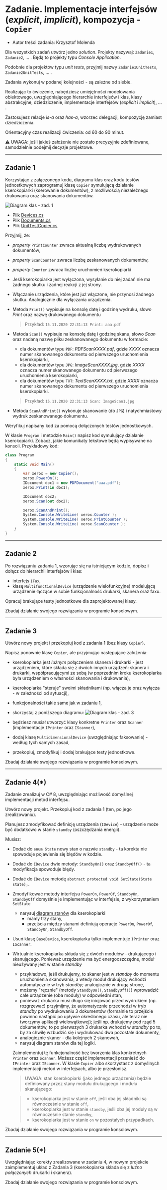 # Zadanie. Implementacje interfejsów (_explicit_, _implicit_), kompozycja - `Copier`

* Autor treści zadania: Krzysztof Molenda

Dla wszystkich zadań utwórz jedno _solution_. Projekty nazywaj: `Zadanie1`, `Zadanie2`, ... . Będą to projekty typu _Console Application_.

Podobnie dla projektów typu _unit tests_, przyjmij nazwy `Zadanie1UnitTests`, `Zadanie2UnitTests`, ... .

Zadania wykonuj w podanej kolejności - są zależne od siebie.

Realizując to ćwiczenie, nabędziesz umiejętności modelowania obiektowego, uwzględniającego hierarchie interfejsów i klas, klasy abstrakcyjne, dziedziczenie, implementacje interfejsów (_explicit_ i _implicit_), ... .

Zastosujesz relacje _is-a_ oraz _has-a_, wzorzec delegacji, kompozycję zamiast dziedziczenia.

Orientacyjny czas realizacji ćwiczenia: od 60 do 90 minut.

⚠️ UWAGA: jeśli jakieś założenie nie zostało precyzyjnie zdefiniowane, samodzielnie podejmij decyzje projektowe.

----------------------------------------------------------

## Zadanie 1

Korzystając z załączonego kodu, diagramu klas oraz kodu testów jednostkowych zaprogramuj klasę `Copier` symulującą działanie kserokopiarki (kserowanie dokumentów), z możliwością niezależnego drukowania oraz skanowania dokumentów.

![Diagram klas - zad. 1](ClassDiagram-ver1.png)

* Plik [Devices.cs](Devices.cs)
* Plik [Documents.cs](Documents.cs)
* Plik [UnitTestCopier.cs](UnitTestCopier.cs)

Przyjmij, że:

* _property_ `PrintCounter` zwraca aktualną liczbę wydrukowanych dokumentów,
* _property_ `ScanCounter` zwraca liczbę zeskanowanych dokumentów,
* _property_ `Counter` zwraca liczbę uruchomień kserokopiarki

* Jeśli kserokopiarka jest wyłączona, wysyłanie do niej zadań nie ma żadnego skutku i żadnej reakcji z jej strony.
* Włączanie urządzenia, które jest już włączone, nie przynosi żadnego skutku. Analogicznie dla wyłączania urządzenia.

* Metoda `Print()` wypisuje na konsolę datę i godzinę wydruku, słowo _Print_ oraz nazwę drukowanego dokumentu
  > Przykład: `15.11.2020 22:31:13 Print: aaa.pdf`

* Metoda `Scan()` wypisuje na konsolę datę i godzinę skanu, słowo _Scan_ oraz nadaną nazwę pliku zeskanowanego dokumentu w formacie:
  * dla dokumentów typu `PDF`: _PDFScanXXXX.pdf_, gdzie _XXXX_ oznacza numer skanowanego dokumentu od pierwszego uruchomienia kserokopiarki,
  * dla dokumentów typu `JPG`: _ImageScanXXXX.jpg_, gdzie _XXXX_ oznacza numer skanowanego dokumentu od pierwszego uruchomienia kserokopiarki,
  * dla dokumentów typu `TXT`: _TextScanXXXX.txt_, gdzie _XXXX_ oznacza numer skanowanego dokumentu od pierwszego uruchomienia kserokopiarki.
  > Przykład: `15.11.2020 22:31:13 Scan: ImageScan1.jpg`

* Metoda `ScanAndPrint()` wykonuje skanowanie (do `JPG`) i natychmiastowy wydruk zeskanowanego dokumentu.

Weryfikuj napisany kod za pomocą dołączonych testów jednostkowych.

W klasie `Program` i metodzie `Main()` napisz kod symulujący działanie kserokopiarki. Zobacz, jakie komunikaty tekstowe będą wypisywane na konsoli. Przykładowy kod:

```csharp
class Program
{
    static void Main()
    {
        var xerox = new Copier();
        xerox.PowerOn();
        IDocument doc1 = new PDFDocument("aaa.pdf");
        xerox.Print(in doc1);

        IDocument doc2;
        xerox.Scan(out doc2);

        xerox.ScanAndPrint();
        System.Console.WriteLine( xerox.Counter );
        System.Console.WriteLine( xerox.PrintCounter );
        System.Console.WriteLine( xerox.ScanCounter );
    }
}
```

----------------------------------------------------------

## Zadanie 2

Po rozwiązaniu zadania 1, wzorując się na istniejącym kodzie, dopisz i dołącz do hierarchii interfejsów i klas:

* interfejs `IFax`,
* klasę `MultifunctionalDevice` (urządzenie wielofunkcyjne) modelującą urządzenie łączące w sobie funkcjonalność drukarki, skanera oraz faxu.

Opracuj brakujące testy jednostkowe dla zaprojektowanej klasy.

Zbadaj działanie swojego rozwiązania w programie konsolowym.

----------------------------------------------------------

## Zadanie 3

Utwórz nowy projekt i przekopiuj kod z zadania 1 (bez klasy `Copier`).

Napisz ponownie klasę `Copier`, ale przyjmując następujące założenia:

* kserokopiarka jest _luźnym_ połączeniem skanera i drukarki - jest urządzeniem, które składa się z dwóch innych urządzeń: skanera i drukarki, współpracującymi ze sobą (w poprzednim kroku kserokopiarka była urządzeniem o własności skanowania i drukowania),

* kserokopiarka "steruje" swoimi składnikami (np. włącza je oraz wyłącza - w zależności od sytuacji),

* funkcjonalności takie same jak w zadaniu 1,

* skorzystaj z poniższego diagramu:
    ![Diagram klas - zad. 3](ClassDiagram-ver2.png)

* będziesz musiał utworzyć klasy konkretne `Printer` oraz `Scanner` (implementacje `IPrinter` oraz `IScanner`),

* dodaj klasę `MultidimensionalDevice` (uwzględniając faksowanie) - według tych samych zasad,

* przekopiuj, zmodyfikuj i dodaj brakujące testy jednostkowe.

Zbadaj działanie swojego rozwiązania w programie konsolowym.

----------------------------------------------------------

## Zadanie 4(*)

Zadanie zrealizuj w C# 8, uwzględniając możliwość domyślnej implementacji metod interfejsu.

Utwórz nowy projekt. Przekopiuj kod z zadania 1 (ten, po jego zrealizowaniu).

Planujesz zmodyfikować definicję urządzenia (`IDevice`) - urządzenie może być dodatkowo w stanie `standby` (oszczędzania energii).

Musisz:

* Dodać do `enum State` nowy stan o nazwie `standby` - ta korekta nie spowoduje pojawienia się błędów w kodzie.
* Dodać do `IDevice` dwie metody: `StandbyOn()` oraz `StandbyOff()` - ta modyfikacja spowoduje błędy.
* Dodać do `IDevice` metodę `abstract protected void SetState(State state);`.
* Zmodyfikować metody interfejsu `PowerOn`, `PowerOf`, `StandbyOn`, `StandbyOff` domyślnie je implementując w interfejsie, z wykorzystaniem `SetState`
  * narysuj [diagram stanów](http://zasoby.open.agh.edu.pl/~09sbfraczek/diagram-maszyny-stanowej%2C1%2C19.html) dla kserokopiarki
    * mamy trzy stany,
    * przejścia między stanami definiują operacje `PowerOn`, `PowerOf`, `StandbyOn`, `StandbyOff`.

* Usuń klasę `BaseDevice`, kserokopiarka tylko implementuje `IPrinter` oraz `IScanner`.

* Wirtualnie kserokopiarka składa się z dwóch modułów - drukującego i skanującego. Ponieważ urządzenie ma być energooszczędne, moduł nieużywany jest w stanie _standby_

  * przykładowo, jeśli drukujemy, to skaner jest w _standby_ do momentu uruchomienia skanowania, a wtedy moduł drukujący wchodzi automatycznie w tryb _standby_; analogicznie w drugą stronę,
  * możemy "ręcznie" (metody `StandbyOn()`, `StandbyOff()`) wprowadzić całe urządzenie (oba moduły) w odpowiedni stan,
  * ponieważ drukarka musi długo się inicjować przed wydrukiem (np. rozgrzewać) przyjmijmy, że automatycznie przechodzi w tryb _standby_ po wydrukowaniu 3 dokumentów (formalnie to przejście powinno nastąpić po upływie określonego czasu, ale teraz nie tworzymy aplikacji wielowątkowej); jeśli np. drukujemy pod rząd 5 dokumentów, to po pierwszych 3 drukarka wchodzi w _standby_ po to, by za chwilę wzbudzić się i wydrukować dwa pozostałe dokumenty,
  * analogicznie skaner - dla kolejnych 2 skanowań,
  * narysuj diagram stanów dla tej logiki.

  Zaimplementuj tę funkcjonalność bez tworzenia klas konkretnych `Printer` oraz `Scanner`. Możesz część implementacji przenieść do `IPrinter` oraz `IScanner`. W klasie `Copier` albo skorzystasz z domyślnych implementacji metod w interfejsach, albo je przesłonisz.

  > UWAGA: stan kserokopiarki (jako jednego urządzenia) będzie definiowany przez stany modułu drukującego i modułu skanującego:

  > * kserokopiarka jest w stanie `off`, jeśli oba jej składniki są równocześnie w stanie `off`,
  > * kserokopiarka jest w stanie `standby`, jeśli oba jej moduły są w równocześnie stanie `standby`,
  > * kserokopiarka jest w stanie `on` w pozostałych przypadkach.

Zbadaj działanie swojego rozwiązania w programie konsolowym.

----------------------------------------------------------

## Zadanie 5(*)

Uwzględniając korekty zrealizowane w zadaniu 4, w nowym projekcie zaimplementuj układ z Zadania 3 (kserokopiarka składa się z _luźno połączonych_ drukarki i skanera).

Zbadaj działanie swojego rozwiązania w programie konsolowym.


